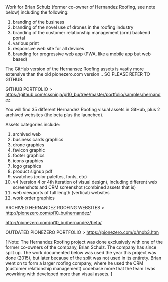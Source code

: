 Work for Brian Schulz (former co-owner of Hernandez Roofing, see note below) including the following:

1) branding of the business
2) branding of the novel use of drones in the roofing industry
3) branding of the customer relationship management (crm) backend portal
4) various print
5) responsive web site for all devices
6) branding for progressive web app (PWA, like a mobile app but web based)

The GitHub version of the Hernansez Roofing assets is vastly more extensive than the old pionezero.com version .. SO PLEASE REFER TO GITHUB.

GITHUB PORTFOLIO >
https://github.com/cssninja/pi10_bu/tree/master/portfolio/samples/hernandez

You will find 35 different Hernandez Roofing visual assets in GitHub, plus 2 archived websites (the beta plus the launched).

Assets categories include:
1) archived web
2) business cards graphics
3) drone graphics
4) favicon graphic
5) footer graphics
6) icons graphics
7) logo graphics
8) product signup pdf
9) swatches (color palettes, fonts, etc)
10) v4 (version 4 or 4th iteration of visual design), including different web screenshots and CRM screenshot (combined assets that is)
11) web viewports of full length (vertical) websites
12) work order graphics

ARCHIVED HERNANDEZ ROOFING WEBSITES >
http://pionezero.com/pi10_bu/hernandez/

http://pionezero.com/pi10_bu/hernandez/beta/

OUTDATED PIONEZERO PORTFOLIO >
https://pionezero.com/o/mob3.htm

[ Note: The Hernandez Roofing project was done exclusively with one of the former co-owners of the company, Brian Schulz. The company has since split up. The work documented below was used the year this project was done (2015), but later because of the split was not used in its entirety. Brian went on to form a larger roofing company, where he used the CRM (customer relationship management) codebase more that the team I was wowrking with developed more than visual assets. ]
